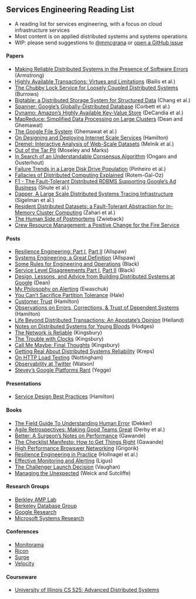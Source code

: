 ## Services Engineering Reading List

* A reading list for services engineering, with a focus on cloud infrastructure services
* Most content is on applied distributed systems and systems operations
* WIP: please send suggestions to [@mmcgrana](https://twitter.com/mmcgrana) or [open a GitHub issue](https://github.com/mmcgrana/services-engineering/issues)

#### Papers

* [Making Reliable Distributed Systems in the Presence of Software Errors](http://www.erlang.org/download/armstrong_thesis_2003.pdf) (Armstrong)
* [Highly Available Transactions: Virtues and Limitations](http://www.bailis.org/papers/hat-vldb2014.pdf) (Bailis et al.)
* [The Chubby Lock Service for Loosely Coupled Distributed Systems](http://static.googleusercontent.com/external_content/untrusted_dlcp/research.google.com/en/us/archive/chubby-osdi06.pdf) (Burrows)
* [Bigtable: a Distributed Storage System for Structured Data](http://www.read.seas.harvard.edu/~kohler/class/cs239-w08/chang06bigtable.pdf) (Chang et al.)
* [Spanner: Google’s Globally-Distributed Database](http://research.google.com/archive/spanner-osdi2012.pdf) (Corbett et al.)
* [Dynamo: Amazon’s Highly Available Key-Value Store](http://www.read.seas.harvard.edu/~kohler/class/cs239-w08/decandia07dynamo.pdf) (DeCandia et al.)
* [MapReduce: Simplified Data Processing on Large Clusters](http://research.google.com/archive/mapreduce-osdi04.pdf) (Dean and Ghemawat)
* [The Google File System](http://research.google.com/archive/gfs-sosp2003.pdf) (Ghemawat et al.)
* [On Designing and Deploying Internet Scale Services](http://mvdirona.com/jrh/talksAndPapers/JamesRH_Lisa.pdf) (Hamilton)
* [Dremel: Interactive Analysis of Web-Scale Datasets](http://static.googleusercontent.com/external_content/untrusted_dlcp/research.google.com/en/us/pubs/archive/36632.pdf) (Melnik et al.)
* [Out of the Tar Pit](http://shaffner.us/cs/papers/tarpit.pdf) (Moseley and Marks)
* [In Search of an Understandable Consensus Algorithm](https://ramcloud.stanford.edu/wiki/download/attachments/11370504/raft.pdf) (Ongaro and Ousterhout)
* [Failure Trends in a Large Disk Drive Population](http://static.googleusercontent.com/external_content/untrusted_dlcp/research.google.com/en/us/archive/disk_failures.pdf) (Pinheiro et al.)
* [Fallacies of Distributed Computing Explained](http://www.rgoarchitects.com/Files/fallacies.pdf) (Rotem-Gal-Oz)
* [F1 - The Fault-Tolerant Distributed RDBMS Supporting Google’s Ad Business](http://research.google.com/pubs/archive/38125.pdf) (Shute et al.)
* [Dapper, A Large Scale Distributed Systems Tracing Infrastructure](http://research.google.com/pubs/archive/36356.pdf) (Sigelman et al.)
* [Resident Distributed Datasets: a Fault-Tolerant Abstraction for In-Memory Cluster Computing](https://www.usenix.org/system/files/conference/nsdi12/nsdi12-final138.pdf) (Zahari et al.)
* [The Human Side of Postmortems](https://docs.google.com/file/d/0Byl4UKRYLErDVlJMNDNjaThiR2M/edit) (Zwieback)
* [Crew Resource Management: a Positive Change for the Fire Service](http://www.iaff.org/06news/NearMissKit/6.%20Crew%20Resource%20Management/CRM.pdf)

#### Posts

* [Resilience Engineering: Part I](http://www.kitchensoap.com/2011/04/07/resilience-engineering-part-i/), [Part II](http://www.kitchensoap.com/2012/06/18/resilience-engineering-part-ii-lenses/) (Allspaw)
* [Systems Engineering: a Great Definition](http://www.kitchensoap.com/2011/07/18/systems-engineering-great-definition/) (Allspaw)
* [Some Rules for Engineering and Operations](http://blog.b3k.us/2012/01/24/some-rules.html) (Black)
* [Service Level Disagreements Part I](http://blog.b3k.us/2009/07/15/service-level-disagreements.html), [Part II](http://blog.b3k.us/2009/07/16/service-level-disagreements-2.html) (Black)
* [Design, Lessons, and Advice from Building Distributed Systems at Google](http://odbms.org/download/dean-keynote-ladis2009.pdf) (Dean)
* [My Philosophy on Alerting](https://docs.google.com/document/d/199PqyG3UsyXlwieHaqbGiWVa8eMWi8zzAn0YfcApr8Q/edit#heading=h.whsaboyw21nk) (Ewaschuk)
* [You Can’t Sacrifice Partition Tolerance](http://codahale.com/you-cant-sacrifice-partition-tolerance/) (Hale)
* [Customer Trust](http://perspectives.mvdirona.com/2013/01/15/CustomerTrust.aspx) (Hamilton)
* [Observations on Errors, Corrections, & Trust of Dependent Systems](http://perspectives.mvdirona.com/2012/02/26/ObservationsOnErrorsCorrectionsTrustOfDependentSystems.aspx) (Hamilton)
* [Life Beyond Distributed Transactions: An Apostate’s Opinion](http://cs.brown.edu/courses/cs227/archives/2012/papers/weaker/cidr07p15.pdf) (Helland)
* [Notes on Distributed Systems for Young Bloods](http://www.somethingsimilar.com/2013/01/14/notes-on-distributed-systems-for-young-bloods/) (Hodges)
* [The Network is Reliable](http://aphyr.com/posts/288-the-network-is-reliable) (Kingsbury)
* [The Trouble with Clocks](http://aphyr.com/posts/299-the-trouble-with-timestamps) (Kingsbury)
* [Call Me Maybe: Final Thoughts](http://aphyr.com/posts/286-call-me-maybe-final-thoughts) (Kingsbury)
* [Getting Real About Distributed Systems Reliability](http://blog.empathybox.com/post/19574936361/getting-real-about-distributed-system-reliability) (Kreps)
* [On HTTP Load Testing](http://www.mnot.net/blog/2011/05/18/http_benchmark_rules) (Nottingham)
* [Observability at Twitter](https://blog.twitter.com/2013/observability-at-twitter) (Watson)
* [Stevey’s Google Platforms Rant](https://plus.google.com/112678702228711889851/posts/eVeouesvaVX) (Yegge)

#### Presentations

* [Service Design Best Practices](http://www.mvdirona.com/jrh/TalksAndPapers/JamesHamilton_POA20090226.pdf) (Hamilton)

#### Books

* [The Field Guide To Understanding Human Error](http://www.amazon.com/Field-Guide-Understanding-Human-Error/dp/0754648265) (Dekker)
* [Agile Retrospectives: Making Good Teams Great](http://www.amazon.com/Agile-Retrospectives-Making-Teams-Great/dp/0977616649) (Derby et al.)
* [Better: A Surgeon’s Notes on Performance](http://www.amazon.com/dp/0312427654) (Gawande)
* [The Checklist Manifesto: How to Get Things Right](http://www.amazon.com/The-Checklist-Manifesto-ebook/dp/B0030V0PEW) (Gawande)
* [High Performance Browswer Networking](http://chimera.labs.oreilly.com/books/1230000000545/index.html) (Grigorik)
* [Resilience Engineering in Practice](http://www.amazon.com/Resilience-Engineering-Practice-Ashgate-Studies/dp/1409410358/) (Hollnagel et al.)
* [Effective Monitoring and Alerting](http://www.amazon.com/Effective-Monitoring-Alerting-For-Operations/dp/1449333524) (Ligus)
* [The Challenger Launch Decision](http://www.amazon.com/The-Challenger-Launch-Decision-Technology/dp/0226851761) (Vaughan)
* [Managing the Unexpected](http://www.amazon.com/gp/product/B004IK9U4U) (Weick and Sutcliffe)

#### Research Groups

* [Berkley AMP Lab](https://amplab.cs.berkeley.edu/)
* [Berkeley Database Group](http://db.cs.berkeley.edu/w/)
* [Google Research](http://research.google.com/)
* [Microsoft Systems Research](http://research.microsoft.com/en-US/groups/sr/default.aspx)

#### Conferences

* [Monitorama](http://monitorama.com/)
* [Ricon](http://ricon.io/)
* [Surge](http://surge.omniti.com/)
* [Velocity](http://velocityconf.com/)

#### Courseware

* [University of Illinois CS 525: Advanced Distributed Systems](http://courses.engr.illinois.edu/cs525/sp2011/sched.htm)
